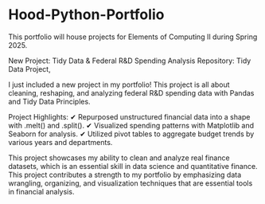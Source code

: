 # Hood-Python-Portfolio
This portfolio will house projects for Elements of Computing II during Spring 2025.


New Project: Tidy Data & Federal R&D Spending Analysis
Repository: Tidy Data Project, 

I just included a new project in my portfolio! This project is all about cleaning, reshaping, and analyzing federal R&D spending data with Pandas and Tidy Data Principles.

Project Highlights:
✔ Repurposed unstructured financial data into a shape with .melt() and .split().
✔ Visualized spending patterns with Matplotlib and Seaborn for analysis.
✔ Utilized pivot tables to aggregate budget trends by various years and departments.

This project showcases my ability to clean and analyze real finance datasets, which is an essential skill in data science and quantitative finance. This project contributes a strength to my portfolio by emphasizing data wrangling, organizing, and visualization techniques that are essential tools in financial analysis.
